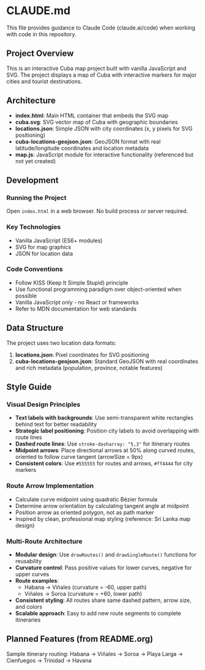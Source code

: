 # CLAUDE.md

This file provides guidance to Claude Code (claude.ai/code) when working with code in this repository.

## Project Overview

This is an interactive Cuba map project built with vanilla JavaScript and SVG. The project displays a map of Cuba with interactive markers for major cities and tourist destinations.

## Architecture

- **index.html**: Main HTML container that embeds the SVG map
- **cuba.svg**: SVG vector map of Cuba with geographic boundaries
- **locations.json**: Simple JSON with city coordinates (x, y pixels for SVG positioning)
- **cuba-locations-geojson.json**: GeoJSON format with real latitude/longitude coordinates and location metadata
- **map.js**: JavaScript module for interactive functionality (referenced but not yet created)

## Development

### Running the Project
Open `index.html` in a web browser. No build process or server required.

### Key Technologies
- Vanilla JavaScript (ES6+ modules)
- SVG for map graphics
- JSON for location data

### Code Conventions
- Follow KISS (Keep It Simple Stupid) principle
- Use functional programming paradigm over object-oriented when possible
- Vanilla JavaScript only - no React or frameworks
- Refer to MDN documentation for web standards

## Data Structure

The project uses two location data formats:
1. **locations.json**: Pixel coordinates for SVG positioning
2. **cuba-locations-geojson.json**: Standard GeoJSON with real coordinates and rich metadata (population, province, notable features)

## Style Guide

### Visual Design Principles
- **Text labels with backgrounds**: Use semi-transparent white rectangles behind text for better readability
- **Strategic label positioning**: Position city labels to avoid overlapping with route lines
- **Dashed route lines**: Use `stroke-dasharray: "5,3"` for itinerary routes
- **Midpoint arrows**: Place directional arrows at 50% along curved routes, oriented to follow curve tangent (arrowSize = 9px)
- **Consistent colors**: Use `#555555` for routes and arrows, `#ff4444` for city markers

### Route Arrow Implementation
- Calculate curve midpoint using quadratic Bézier formula
- Determine arrow orientation by calculating tangent angle at midpoint
- Position arrow as oriented polygon, not as path marker
- Inspired by clean, professional map styling (reference: Sri Lanka map design)

### Multi-Route Architecture
- **Modular design**: Use `drawRoutes()` and `drawSingleRoute()` functions for reusability
- **Curvature control**: Pass positive values for lower curves, negative for upper curves
- **Route examples**:
  - Habana → Viñales (curvature = -60, upper path)
  - Viñales → Soroa (curvature = +60, lower path)
- **Consistent styling**: All routes share same dashed pattern, arrow size, and colors
- **Scalable approach**: Easy to add new route segments to complete itineraries

## Planned Features (from README.org)
Sample itinerary routing: Habana → Viñales → Soroa → Playa Larga → Cienfuegos → Trinidad → Havana